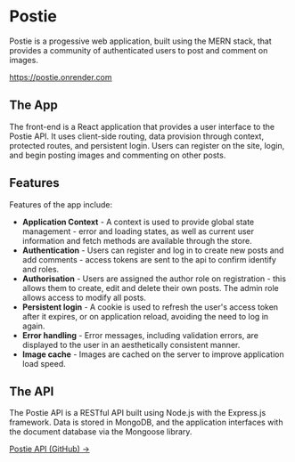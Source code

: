 # Postie

Postie is a progessive web application, built using the MERN stack, that provides a community of authenticated users to post and comment on images.

https://postie.onrender.com
 
## The App

The front-end is a React application that provides a user interface to the Postie API. It uses client-side routing, data provision through context, protected routes, and persistent login. Users can register on the site, login, and begin posting images and commenting on other posts.

## Features

Features of the app include:

- **Application Context** - A context is used to provide global state management - error and loading states, as well as current user information and fetch methods are available through the store.
- **Authentication** - Users can register and log in to create new posts and add comments - access tokens are sent to the api to confirm identify and roles.
- **Authorisation** - Users are assigned the author role on registration - this allows them to create, edit and delete their own posts. The admin role allows access to modify all posts.
- **Persistent login** - A cookie is used to refresh the user's access token after it expires, or on application reload, avoiding the need to log in again.
- **Error handling** - Error messages, including validation errors, are displayed to the user in an aesthetically consistent manner.
- **Image cache** - Images are cached on the server to improve application load speed.


## The API

The Postie API is a RESTful API built using Node.js with the Express.js framework. Data is stored in MongoDB, and the application interfaces with the document database via the Mongoose library.

[Postie API (GitHub) →](https://github.com/blair3003/postie-api)